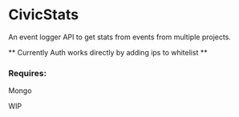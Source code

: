 CivicStats
============

An event logger API to get stats from events from multiple projects.

** Currently Auth works directly by adding ips to whitelist **

### Requires:

Mongo

WIP
